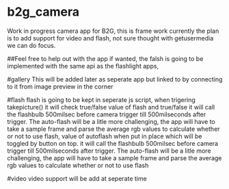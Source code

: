 # b2g_camera
Work in progress camera app for B2G, this is frame work currently
the plan is to add support for video and flash, not sure thought with getusermedia we can do focus.

##Feel free to help out with the app if wanted, the falsh is going to be implemented with the same api as the flashlight apps,

#gallery 
This will be added later as seperate app but linked to by connecting to it from image preview in the corner

#flash
flash is going to be kept in seperate js script, when trigering takepicture() it will check true/false value of flash and true/false
it will call the flashbulb 500milsec before camera trigger till 500milseconds after trigger. The auto-flash will be a litle
more challenging, the app will have to take a sample frame and parse the average rgb values to calculate whether or not to use
flash, value of autoflash when put in place which will be toggled by button on top.
it will call the flashbulb 500milsec before camera trigger till 500milseconds after trigger. The auto-flash will be a litle
more challenging, the app will have to take a sample frame and parse the average rgb values to calculate whether or not to use
flash


#video
video support will be add at seperate time
